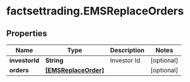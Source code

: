 # factsettrading.EMSReplaceOrders

## Properties

Name | Type | Description | Notes
------------ | ------------- | ------------- | -------------
**investorId** | **String** | Investor Id | [optional] 
**orders** | [**[EMSReplaceOrder]**](EMSReplaceOrder.md) |  | [optional] 


